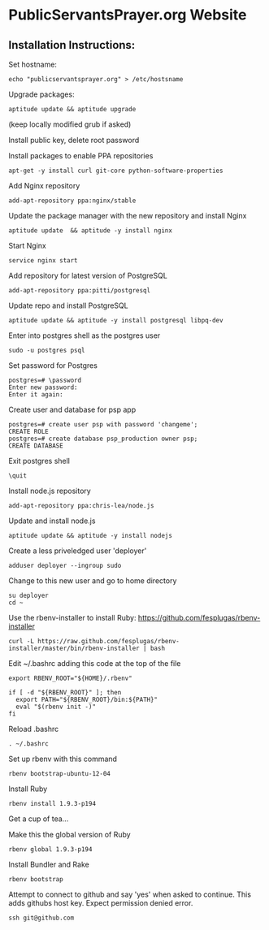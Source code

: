 # PublicServantsPrayer.org Website

## Installation Instructions:

Set hostname:

    echo "publicservantsprayer.org" > /etc/hostsname

Upgrade packages:

    aptitude update && aptitude upgrade

(keep locally modified grub if asked)

Install public key, delete root password

Install packages to enable PPA repositories

    apt-get -y install curl git-core python-software-properties

Add Nginx repository

    add-apt-repository ppa:nginx/stable

Update the package manager with the new repository and install Nginx

    aptitude update  && aptitude -y install nginx

Start Nginx

    service nginx start

Add repository for latest version of PostgreSQL

    add-apt-repository ppa:pitti/postgresql

Update repo and install PostgreSQL

    aptitude update && aptitude -y install postgresql libpq-dev

Enter into postgres shell as the postgres user

    sudo -u postgres psql

Set password for Postgres

    postgres=# \password
    Enter new password: 
    Enter it again:

Create user and database for psp app

    postgres=# create user psp with password 'changeme';
    CREATE ROLE
    postgres=# create database psp_production owner psp;
    CREATE DATABASE

Exit postgres shell

    \quit

Install node.js repository

    add-apt-repository ppa:chris-lea/node.js

Update and install node.js

    aptitude update && aptitude -y install nodejs

Create a less priveledged user 'deployer'

    adduser deployer --ingroup sudo

Change to this new user and go to home directory

    su deployer
    cd ~

Use the rbenv-installer to install Ruby:  https://github.com/fesplugas/rbenv-installer

    curl -L https://raw.github.com/fesplugas/rbenv-installer/master/bin/rbenv-installer | bash

Edit ~/.bashrc adding this code at the top of the file

    export RBENV_ROOT="${HOME}/.rbenv"

    if [ -d "${RBENV_ROOT}" ]; then
      export PATH="${RBENV_ROOT}/bin:${PATH}"
      eval "$(rbenv init -)"
    fi

Reload .bashrc

    . ~/.bashrc

Set up rbenv with this command

    rbenv bootstrap-ubuntu-12-04

Install Ruby

    rbenv install 1.9.3-p194

Get a cup of tea...

Make this the global version of Ruby

    rbenv global 1.9.3-p194

Install Bundler and Rake

    rbenv bootstrap

Attempt to connect to github and say 'yes' when asked to continue.  This adds githubs host key.  Expect permission denied error.

    ssh git@github.com


